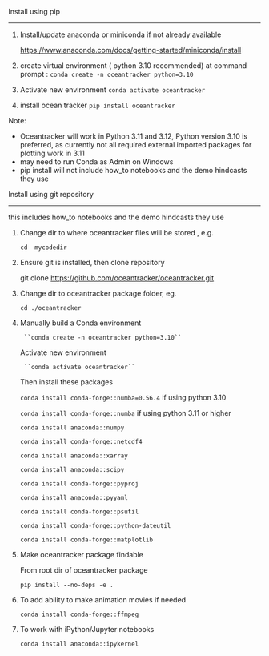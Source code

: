 Install using pip 
________________________________________


1.    Install/update anaconda or miniconda if not already available
    
        https://www.anaconda.com/docs/getting-started/miniconda/install

2. create virtual environment ( python 3.10 recommended)
    at command prompt  :  ``conda create -n oceantracker python=3.10``
3. Activate new environment   ``conda activate oceantracker``
4. install ocean tracker    ``pip install oceantracker``

Note: 
- Oceantracker will work in Python 3.11 and 3.12, Python version 3.10 is preferred, as currently  not all required external imported  packages for plotting work in 3.11
-  may need to run Conda as Admin on  Windows
- pip install will not include how_to notebooks and the demo hindcasts they use 

Install using git repository
________________________________________

this includes how_to notebooks and the demo hindcasts they use

1. Change dir to where oceantracker files will be stored , e.g. 

    ``cd  mycodedir``

2. Ensure git is installed, then clone repository

    git clone https://github.com/oceantracker/oceantracker.git

3. Change dir to oceantracker package folder, eg.

    ``cd ./oceantracker``

3. Manually build a Conda environment
 

        ``conda create -n oceantracker python=3.10`` 



    Activate new environment

        ``conda activate oceantracker``
   
   Then install these packages 

   ``conda install conda-forge::numba=0.56.4``  if using python 3.10

   ``conda install conda-forge::numba``  if using python 3.11 or higher
         
   ``conda install anaconda::numpy`` 
 
   ``conda install conda-forge::netcdf4``

   ``conda install anaconda::xarray``     
        
   ``conda install anaconda::scipy``

   ``conda install conda-forge::pyproj``

   ``conda install anaconda::pyyaml``

   ``conda install conda-forge::psutil``

   ``conda install conda-forge::python-dateutil``

   ``conda install conda-forge::matplotlib``

7. Make oceantracker package findable
   
   From root dir of oceantracker package

   ``pip install --no-deps -e .`` 

8. To add ability to make animation movies if needed

   ``conda install conda-forge::ffmpeg``


9. To work with iPython/Jupyter notebooks

   ``conda install anaconda::ipykernel``